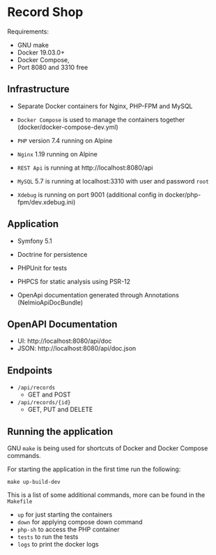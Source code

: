 # Record Shop

Requirements: 
 - GNU make
 - Docker 19.03.0+ 
 - Docker Compose, 
 - Port 8080 and 3310 free

## Infrastructure
 - Separate Docker containers for Nginx, PHP-FPM and MySQL

 - `Docker Compose` is used to manage the containers together (docker/docker-compose-dev.yml)

 - `PHP` version 7.4 running on Alpine

 - `Nginx` 1.19 running on Alpine

 - `REST Api` is running at http://localhost:8080/api

 - `MySQL` 5.7 is running at localhost:3310 with user and password `root`

 - `Xdebug` is running on port 9001 (additional config in docker/php-fpm/dev.xdebug.ini)

## Application
 - Symfony 5.1
 
 - Doctrine for persistence

 - PHPUnit for tests

 - PHPCS for static analysis using PSR-12

 - OpenApi documentation generated through Annotations (NelmioApiDocBundle)



## OpenAPI Documentation
 - UI: http://localhost:8080/api/doc
 - JSON: http://localhost:8080/api/doc.json
 
## Endpoints
 - `/api/records`
    - GET and POST
 - `/api/records/{id}`
    - GET, PUT and DELETE

## Running the application
GNU `make` is being used for shortcuts of Docker and Docker Compose commands.

For starting the application in the first time run the following:

`make up-build-dev`

This is a list of some additional commands, more can be found in the `Makefile` 
 - `up` for just starting the containers
 - `down` for applying compose down command
 - `php-sh` to access the PHP container
 - `tests` to run the tests
 - `logs` to print the docker logs